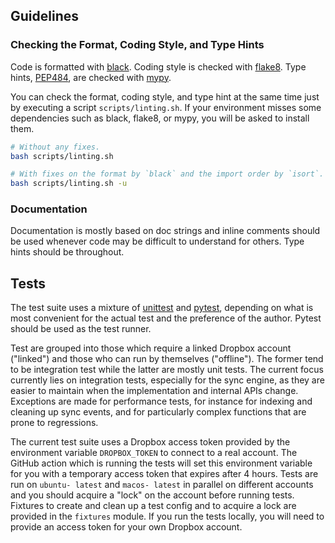 
## Guidelines

### Checking the Format, Coding Style, and Type Hints

Code is formatted with [black](https://github.com/psf/black).
Coding style is checked with [flake8](http://flake8.pycqa.org).
Type hints, [PEP484](https://www.python.org/dev/peps/pep-0484/), are checked with
[mypy](http://mypy-lang.org/).

You can check the format, coding style, and type hint at the same time just by executing
a script `scripts/linting.sh`. If your environment misses some dependencies such as
black, flake8, or mypy,  you will be asked to install them.

```bash
# Without any fixes.
bash scripts/linting.sh

# With fixes on the format by `black` and the import order by `isort`.
bash scripts/linting.sh -u
```

### Documentation

Documentation is mostly based on doc strings and inline comments should be used whenever
code may be difficult to understand for others. Type hints should be throughout.

## Tests

The test suite uses a mixture of [unittest](https://docs.python.org/3.8/library/unittest.html)
and [pytest](https://pytest-cov.readthedocs.io/en/latest/), depending on what is most
convenient for the actual test and the preference of the author. Pytest should be used
as the test runner.

Test are grouped into those which require a linked Dropbox account ("linked") and those
who can run by themselves ("offline"). The former tend to be integration test while the
latter are mostly unit tests. The current focus currently lies on integration tests,
especially for the sync engine, as they are easier to maintain when the implementation
and internal APIs change. Exceptions are made for performance tests, for instance for
indexing and cleaning up sync events, and for particularly complex functions that are
prone to regressions.

The current test suite uses a Dropbox access token provided by the environment variable
`DROPBOX_TOKEN` to connect to a real account.  The GitHub action which is running the
tests will set this environment variable for you with a temporary access token that
expires after 4 hours. Tests are run on `ubuntu- latest` and `macos- latest` in parallel
on different accounts and you should acquire a "lock" on the account before running
tests. Fixtures to create and clean up a test config and to acquire a lock are provided
in the `fixtures` module. If you run the tests locally, you will need to provide an
access token for your own Dropbox account.
